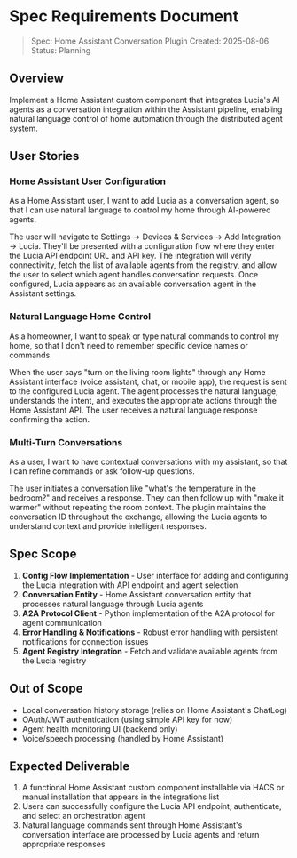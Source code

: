 # Spec Requirements Document

> Spec: Home Assistant Conversation Plugin
> Created: 2025-08-06
> Status: Planning

## Overview

Implement a Home Assistant custom component that integrates Lucia's AI agents as a conversation integration within the Assistant pipeline, enabling natural language control of home automation through the distributed agent system.

## User Stories

### Home Assistant User Configuration

As a Home Assistant user, I want to add Lucia as a conversation agent, so that I can use natural language to control my home through AI-powered agents.

The user will navigate to Settings → Devices & Services → Add Integration → Lucia. They'll be presented with a configuration flow where they enter the Lucia API endpoint URL and API key. The integration will verify connectivity, fetch the list of available agents from the registry, and allow the user to select which agent handles conversation requests. Once configured, Lucia appears as an available conversation agent in the Assistant settings.

### Natural Language Home Control

As a homeowner, I want to speak or type natural commands to control my home, so that I don't need to remember specific device names or commands.

When the user says "turn on the living room lights" through any Home Assistant interface (voice assistant, chat, or mobile app), the request is sent to the configured Lucia agent. The agent processes the natural language, understands the intent, and executes the appropriate actions through the Home Assistant API. The user receives a natural language response confirming the action.

### Multi-Turn Conversations

As a user, I want to have contextual conversations with my assistant, so that I can refine commands or ask follow-up questions.

The user initiates a conversation like "what's the temperature in the bedroom?" and receives a response. They can then follow up with "make it warmer" without repeating the room context. The plugin maintains the conversation ID throughout the exchange, allowing the Lucia agents to understand context and provide intelligent responses.

## Spec Scope

1. **Config Flow Implementation** - User interface for adding and configuring the Lucia integration with API endpoint and agent selection
2. **Conversation Entity** - Home Assistant conversation entity that processes natural language through Lucia agents
3. **A2A Protocol Client** - Python implementation of the A2A protocol for agent communication
4. **Error Handling & Notifications** - Robust error handling with persistent notifications for connection issues
5. **Agent Registry Integration** - Fetch and validate available agents from the Lucia registry

## Out of Scope

- Local conversation history storage (relies on Home Assistant's ChatLog)
- OAuth/JWT authentication (using simple API key for now)
- Agent health monitoring UI (backend only)
- Voice/speech processing (handled by Home Assistant)

## Expected Deliverable

1. A functional Home Assistant custom component installable via HACS or manual installation that appears in the integrations list
2. Users can successfully configure the Lucia API endpoint, authenticate, and select an orchestration agent
3. Natural language commands sent through Home Assistant's conversation interface are processed by Lucia agents and return appropriate responses